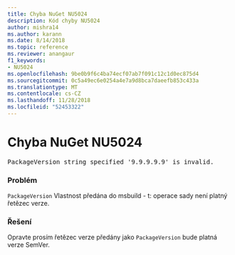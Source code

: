 ```yaml
---
title: Chyba NuGet NU5024
description: Kód chyby NU5024
author: mishra14
ms.author: karann
ms.date: 8/14/2018
ms.topic: reference
ms.reviewer: anangaur
f1_keywords:
- NU5024
ms.openlocfilehash: 9be0b9f6c4ba74ecf07ab7f091c12c1d0ec875d4
ms.sourcegitcommit: 0c5a49ec6e0254a4e7a9d8bca7daeefb853c433a
ms.translationtype: MT
ms.contentlocale: cs-CZ
ms.lasthandoff: 11/28/2018
ms.locfileid: "52453322"
---
```

# <a name="nuget-error-nu5024"></a>Chyba NuGet NU5024
<pre>PackageVersion string specified '9.9.9.9.9' is invalid.</pre>

### <a name="issue"></a>Problém

`PackageVersion` Vlastnost předána do msbuild - t: operace sady není platný řetězec verze.


### <a name="solution"></a>Řešení

Opravte prosím řetězec verze předány jako `PackageVersion` bude platná verze SemVer.

